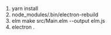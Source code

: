 1. yarn install
2. node_modules/.bin/electron-rebuild
3. elm make src/Main.elm --output elm.js
4. electron .

